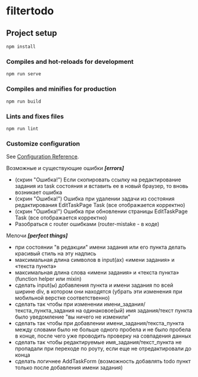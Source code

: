 # filtertodo

## Project setup
```
npm install
```

### Compiles and hot-reloads for development
```
npm run serve
```

### Compiles and minifies for production
```
npm run build
```

### Lints and fixes files
```
npm run lint
```

### Customize configuration
See [Configuration Reference](https://cli.vuejs.org/config/).

Возможные и существующие ошибки ***[errors]***

- (скрин "Ошибка!") Если скопировать ссылку на редактирование задания из task состояния и вставить ее в новый браузер, то вновь возникает ошибка
- (скрин "Ошибка!") Ошибка при удалении задачи из состояния редактирования EditTaskPage Task (все отображается корректно)
- (скрин "Ошибка!") Ошибка при обновлении страницы EditTaskPage Task (все отображается корректно)
- Разобраться с router ошибками (router-mistake - в коде)

Мелочи ***[perfect things]***

- при состоянии "в редакции" имени задания или его пункта делать красивый стиль на эту надпись
- максимальная длина символов в input(ах) «имени задания» и «текста пункта»
- максимальная длина слова «имени задания» и «текста пункта» (function helper или mixin)
- сделать input(ы) добавления пункта и имени задания по всей ширине div, в котором они находятся (убрать эти изменения при мобильной верстке соответственно)
- сделать так чтобы при изменении имени_задания/текста_пункта_задания на одинаковое(ый) имя задания/текст пункта было уведомление "вы ничего не изменили"
- сделать так чтобы при добавлении имени_задания/текста_пункта между словами было не больше одного пробела и не было пробела в конце, после чего уже проводить проверку на совпадения данных
- сделать так чтобы редактируемые имя_задания/текст_пункта не пропадали при переходе по роуту, если еще не отредактировали до конца
- сделать логичнее AddTaskForm (возможность добавлять todo пункт только после добавления имени задания)
